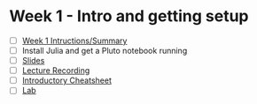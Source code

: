 # Week 1 - Intro and getting setup

- [ ] [Week 1 Intructions/Summary](https://canvas.sussex.ac.uk/courses/34902/pages/week-1-summary?module_item_id=1565137)
- [ ] Install Julia and get a Pluto notebook running
- [ ] [Slides](https://github.com/LukeBirkett/study-planner/blob/main/817G5_Algorithmic_Approaches_to_Mathematics/weeks/week_1/files/Week_1.pdf)
- [ ] [Lecture Recording]()
- [ ] [Introductory Cheatsheet](https://github.com/LukeBirkett/study-planner/blob/main/817G5_Algorithmic_Approaches_to_Mathematics/weeks/week_1/files/Introductory_cheatsheet.pdf)
- [ ] [Lab](https://github.com/LukeBirkett/study-planner/tree/main/817G5_Algorithmic_Approaches_to_Mathematics/weeks/week_1/lab)
